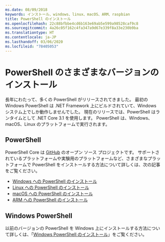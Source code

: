 ```yaml
---
ms.date: 08/09/2018
keywords: インストール、windows、linux、macOS、ARM、raspbian
title: PowerShell のインストール
ms.openlocfilehash: 22c88bfbbe4cd6b163e69ab5e599a98528caf9c8
ms.sourcegitcommit: 4a26c05f162c4fa347a9d67e339f8a33e230b9ba
ms.translationtype: HT
ms.contentlocale: ja-JP
ms.lasthandoff: 03/06/2020
ms.locfileid: "78405053"
---
```

# <a name="installing-various-versions-of-powershell"></a>PowerShell のさまざまなバージョンのインストール

長年にわたって、多くの PowerShell がリリースされてきました。 最初の Windows PowerShell は .NET Framework 上にビルドされていて、Windows システム上でしか動作しませんでした。 現在のリリースでは、PowerShell はランタイムとして .NET Core 3.1 を使用します。 PowerShell は、Windows、macOS、Linux のプラットフォームで実行されます。

## <a name="powershell"></a>PowerShell

PowerShell Core は [GitHub](https://github.com/powershell/powershell) のオープン ソース プロジェクトです。 サポートされているプラットフォームや実験用のプラットフォームなど、さまざまなプラットフォームで PowerShell をインストールする方法について詳しくは、次の記事をご覧ください。

- [Windows への PowerShell のインストール](Installing-PowerShell-Core-on-Windows.md)
- [Linux への PowerShell のインストール](Installing-PowerShell-Core-on-Linux.md)
- [macOS への PowerShell のインストール](Installing-PowerShell-Core-on-macOS.md)
- [ARM への PowerShell のインストール](PowerShell-Core-on-ARM.md)

## <a name="windows-powershell"></a>Windows PowerShell

以前のバージョンの PowerShell を Windows 上にインストールする方法について詳しくは、「[Windows PowerShell のインストール](installing-windows-powershell.md)」をご覧ください。
